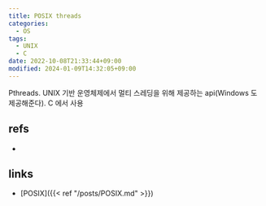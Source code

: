 ```yaml
---
title: POSIX threads
categories:
  - OS
tags:
  - UNIX
  - C
date: 2022-10-08T21:33:44+09:00
modified: 2024-01-09T14:32:05+09:00
---
```

Pthreads. UNIX 기반 운영체제에서 멀티 스레딩을 위해 제공하는 api(Windows 도 제공해준다). C 에서 사용



## refs
- 


## links
- [POSIX]({{< ref "/posts/POSIX.md" >}})
